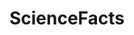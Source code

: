 ---
title: ScienceFacts
crosslinks:
- Awwducational
- science
- todayilearned
- askscience
- xkcd
---